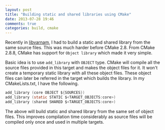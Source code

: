 ```yaml
---
layout: post
title: "Building static and shared libraries using CMake"
date: 2013-07-28 19:46
comments: true
categories: build, cmake
---
```

Recently in [libvarnam](https://github.com/navaneeth/libvarnam), I had to build a static and shared library from the same source files. This was much harder before CMake 2.8. From CMake 2.8.8, CMake has support for `Object library` which made it very simple.

Basic idea is to use `add_library` with `OBJECT` type. CMake will compile all the source files provided in this target and makes the object files for it. It won't create a temporary static library with all these object files. These object files can later be referred in the target which builds the library. In my CMakeLists.txt, I have the following.

```c
add_library (core OBJECT ${SOURCES})
add_library (static STATIC $<TARGET_OBJECTS:core>)
add_library (shared SHARED $<TARGET_OBJECTS:core>)
```

The above will build static and shared library from the same set of object files. This improves compilation time considerably as source files will be compiled only once and used in multiple targets.
